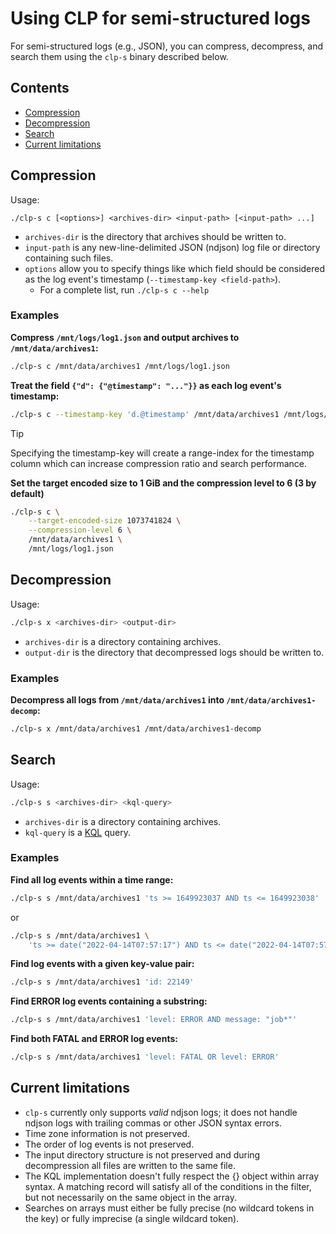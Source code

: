 # Using CLP for semi-structured logs

For semi-structured logs (e.g., JSON), you can compress, decompress, and search them using the
`clp-s` binary described below.

## Contents

* [Compression](#compression)
* [Decompression](#decompression)
* [Search](#search)
* [Current limitations](#current-limitations)

## Compression

Usage:

```shell
./clp-s c [<options>] <archives-dir> <input-path> [<input-path> ...]
```

* `archives-dir` is the directory that archives should be written to.
* `input-path` is any new-line-delimited JSON (ndjson) log file or directory containing such files.
* `options` allow you to specify things like which field should be considered as the log event's
  timestamp (`--timestamp-key <field-path>`).
  * For a complete list, run `./clp-s c --help`

### Examples

**Compress `/mnt/logs/log1.json` and output archives to `/mnt/data/archives1`:**

```bash
./clp-s c /mnt/data/archives1 /mnt/logs/log1.json
```

**Treat the field `{"d": {"@timestamp": "..."}}` as each log event's timestamp:**

```bash
./clp-s c --timestamp-key 'd.@timestamp' /mnt/data/archives1 /mnt/logs/log1.json
```

> [!TIP]
> Specifying the timestamp-key will create a range-index for the timestamp column which can increase
> compression ratio and search performance.

**Set the target encoded size to 1 GiB and the compression level to 6 (3 by default)**

```bash
./clp-s c \
    --target-encoded-size 1073741824 \
    --compression-level 6 \
    /mnt/data/archives1 \
    /mnt/logs/log1.json
```

## Decompression

Usage:

```bash
./clp-s x <archives-dir> <output-dir>
```

* `archives-dir` is a directory containing archives.
* `output-dir` is the directory that decompressed logs should be written to.

### Examples

**Decompress all logs from `/mnt/data/archives1` into `/mnt/data/archives1-decomp`:**

```bash
./clp-s x /mnt/data/archives1 /mnt/data/archives1-decomp
```

## Search

Usage:

```bash
./clp-s s <archives-dir> <kql-query>
```

* `archives-dir` is a directory containing archives.
* `kql-query` is a [KQL][1] query.

### Examples

**Find all log events within a time range:**

```bash
./clp-s s /mnt/data/archives1 'ts >= 1649923037 AND ts <= 1649923038'
```
or
```bash
./clp-s s /mnt/data/archives1 \
    'ts >= date("2022-04-14T07:57:17") AND ts <= date("2022-04-14T07:57:18")'
```

**Find log events with a given key-value pair:**

```bash
./clp-s s /mnt/data/archives1 'id: 22149'
```

**Find ERROR log events containing a substring:**

```bash
./clp-s s /mnt/data/archives1 'level: ERROR AND message: "job*"'
```

**Find both FATAL and ERROR log events:**

```bash
./clp-s s /mnt/data/archives1 'level: FATAL OR level: ERROR'
```

## Current limitations

* `clp-s` currently only supports *valid* ndjson logs; it does not handle ndjson logs with trailing
  commas or other JSON syntax errors.
* Time zone information is not preserved.
* The order of log events is not preserved.
* The input directory structure is not preserved and during decompression all files are written to
  the same file.
* The KQL implementation doesn't fully respect the {} object within array syntax. A matching record
  will satisfy all of the conditions in the filter, but not necessarily on the same object in the
  array.
* Searches on arrays must either be fully precise (no wildcard tokens in the key) or fully imprecise
  (a single wildcard token).

[1]: https://www.elastic.co/guide/en/kibana/current/kuery-query.html
